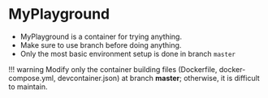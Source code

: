 # MyPlayground
- MyPlayground is a container for trying anything. 
- Make sure to use branch before doing anything.
- Only the most basic environment setup is done in branch `master`

!!! warning
    Modify only the container building files (Dockerfile, docker-compose.yml, devcontainer.json) at branch **master**; otherwise, it is difficult to maintain.
